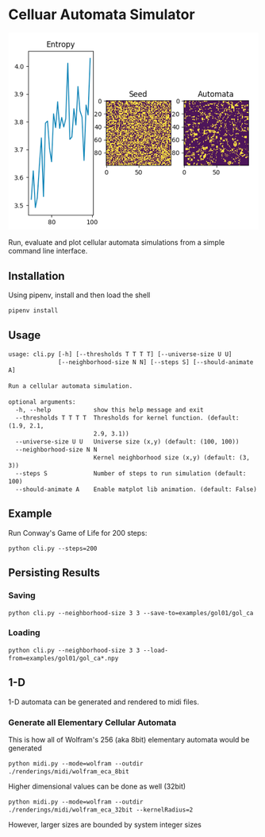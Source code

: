 # Celluar Automata Simulator

![](images/plot-example.png)

Run, evaluate and plot cellular automata simulations from a simple command line interface.

## Installation

Using pipenv, install and then load the shell

```
pipenv install
```

## Usage

```
usage: cli.py [-h] [--thresholds T T T T] [--universe-size U U]
              [--neighborhood-size N N] [--steps S] [--should-animate A]

Run a cellular automata simulation.

optional arguments:
  -h, --help            show this help message and exit
  --thresholds T T T T  Thresholds for kernel function. (default: (1.9, 2.1,
                        2.9, 3.1))
  --universe-size U U   Universe size (x,y) (default: (100, 100))
  --neighborhood-size N N
                        Kernel neighborhood size (x,y) (default: (3, 3))
  --steps S             Number of steps to run simulation (default: 100)
  --should-animate A    Enable matplot lib animation. (default: False)
```

## Example

Run Conway's Game of Life for 200 steps:

```
python cli.py --steps=200
```

## Persisting Results

### Saving

```
python cli.py --neighborhood-size 3 3 --save-to=examples/gol01/gol_ca
```

### Loading

```
python cli.py --neighborhood-size 3 3 --load-from=examples/gol01/gol_ca*.npy
```

## 1-D

1-D automata can be generated and rendered to midi files.

### Generate all Elementary Cellular Automata

This is how all of Wolfram's 256 (aka 8bit) elementary automata would be generated

```
python midi.py --mode=wolfram --outdir ./renderings/midi/wolfram_eca_8bit
```

Higher dimensional values can be done as well (32bit)

```
python midi.py --mode=wolfram --outdir ./renderings/midi/wolfram_eca_32bit --kernelRadius=2
```

However, larger sizes are bounded by system integer sizes
